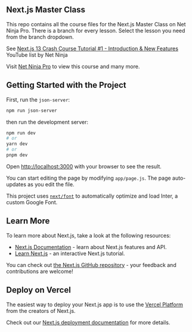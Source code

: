 ## Next.js Master Class

This repo contains all the course files for the Next.js Master Class on Net Ninja Pro. There is a branch for every lesson. Select the lesson you need from the branch dropdown.

See [Next.js 13 Crash Course Tutorial #1 - Introduction & New Features](https://www.youtube.com/watch?v=TJQbDPGzm0Y&list=PL4cUxeGkcC9jZIVqmy_QhfQdi6mzQvJnT) YouTube list by Net Ninja

Visit [Net Ninja Pro](https://netninja.dev) to view this course and many more.

## Getting Started with the Project

First, run the `json-server`:

```bash
npm run json-server
```

then run the development server:

```bash
npm run dev
# or
yarn dev
# or
pnpm dev
```

Open [http://localhost:3000](http://localhost:3000) with your browser to see the result.

You can start editing the page by modifying `app/page.js`. The page auto-updates as you edit the file.

This project uses [`next/font`](https://nextjs.org/docs/basic-features/font-optimization) to automatically optimize and load Inter, a custom Google Font.

## Learn More

To learn more about Next.js, take a look at the following resources:

- [Next.js Documentation](https://nextjs.org/docs) - learn about Next.js features and API.
- [Learn Next.js](https://nextjs.org/learn) - an interactive Next.js tutorial.

You can check out [the Next.js GitHub repository](https://github.com/vercel/next.js/) - your feedback and contributions are welcome!

## Deploy on Vercel

The easiest way to deploy your Next.js app is to use the [Vercel Platform](https://vercel.com/new?utm_medium=default-template&filter=next.js&utm_source=create-next-app&utm_campaign=create-next-app-readme) from the creators of Next.js.

Check out our [Next.js deployment documentation](https://nextjs.org/docs/deployment) for more details.
